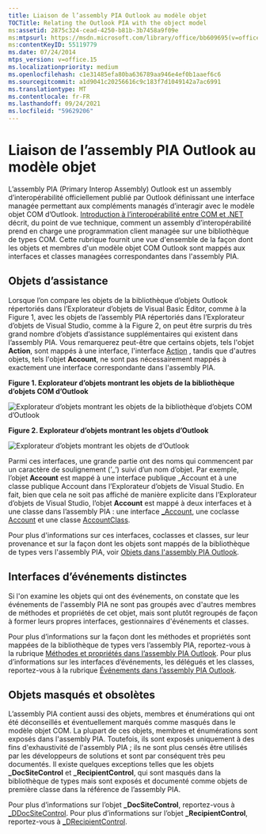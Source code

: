 ```yaml
---
title: Liaison de l’assembly PIA Outlook au modèle objet
TOCTitle: Relating the Outlook PIA with the object model
ms:assetid: 2875c324-cead-4250-b81b-3b7458a9f09e
ms:mtpsurl: https://msdn.microsoft.com/library/office/bb609695(v=office.15)
ms:contentKeyID: 55119779
ms.date: 07/24/2014
mtps_version: v=office.15
ms.localizationpriority: medium
ms.openlocfilehash: c1e31485efa80ba636789aa946e4ef0b1aaef6c6
ms.sourcegitcommit: a1d9041c20256616c9c183f7d1049142a7ac6991
ms.translationtype: MT
ms.contentlocale: fr-FR
ms.lasthandoff: 09/24/2021
ms.locfileid: "59629206"
---
```

# <a name="relating-the-outlook-pia-with-the-object-model"></a>Liaison de l’assembly PIA Outlook au modèle objet

L’assembly PIA (Primary Interop Assembly) Outlook est un assembly d’interopérabilité officiellement publié par Outlook définissant une interface managée permettant aux compléments managés d’interagir avec le modèle objet COM d’Outlook. [Introduction à l’interopérabilité entre COM et .NET](introduction-to-interoperability-between-com-and-net.md) décrit, du point de vue technique, comment un assembly d’interopérabilité prend en charge une programmation client managée sur une bibliothèque de types COM. Cette rubrique fournit une vue d'ensemble de la façon dont les objets et membres d'un modèle objet COM Outlook sont mappés aux interfaces et classes managées correspondantes dans l'assembly PIA.

## <a name="helper-objects"></a>Objets d’assistance

Lorsque l’on compare les objets de la bibliothèque d’objets Outlook répertoriés dans l’Explorateur d’objets de Visual Basic Editor, comme à la Figure 1, avec les objets de l’assembly PIA répertoriés dans l’Explorateur d’objets de Visual Studio, comme à la Figure 2, on peut être surpris du très grand nombre d’objets d’assistance supplémentaires qui existent dans l’assembly PIA. Vous remarquerez peut-être que certains objets, tels l'objet **Action**, sont mappés à une interface, l'interface [Action](https://msdn.microsoft.com/library/bb646971\(v=office.15\)) , tandis que d'autres objets, tels l'objet **Account**, ne sont pas nécessairement mappés à exactement une interface correspondante dans l'assembly PIA.

**Figure 1. Explorateur d’objets montrant les objets de la bibliothèque d’objets COM d’Outlook**

![Explorateur d’objets montrant les objets de la bibliothèque d’objets COM d’Outlook](media/pia-vba-project.gif)

**Figure 2. Explorateur d’objets montrant les objets d’Outlook**

![Explorateur d’objets montrant les objets de d’Outlook](media/pia-object-browser.jpg)

Parmi ces interfaces, une grande partie ont des noms qui commencent par un caractère de soulignement (’\_’) suivi d’un nom d’objet. Par exemple, l’objet **Account** est mappé à une interface publique \_Account et à une classe publique Account dans l’Explorateur d’objets de Visual Studio. En fait, bien que cela ne soit pas affiché de manière explicite dans l’Explorateur d’objets de Visual Studio, l’objet **Account** est mappé à deux interfaces et à une classe dans l’assembly PIA : une interface [\_Account](https://msdn.microsoft.com/library/bb609471\(v=office.15\)), une coclasse [Account](https://msdn.microsoft.com/library/bb645103\(v=office.15\)) et une classe [AccountClass](https://msdn.microsoft.com/library/bb645768\(v=office.15\)). 

Pour plus d'informations sur ces interfaces, coclasses et classes, sur leur provenance et sur la façon dont les objets sont mappés de la bibliothèque de types vers l'assembly PIA, voir [Objets dans l'assembly PIA Outlook](objects-in-the-outlook-pia.md).

## <a name="separate-event-interfaces"></a>Interfaces d’événements distinctes

Si l'on examine les objets qui ont des événements, on constate que les événements de l'assembly PIA ne sont pas groupés avec d'autres membres de méthodes et propriétés de cet objet, mais sont plutôt regroupés de façon à former leurs propres interfaces, gestionnaires d'événements et classes. 

Pour plus d’informations sur la façon dont les méthodes et propriétés sont mappées de la bibliothèque de types vers l’assembly PIA, reportez-vous à la rubrique [Méthodes et propriétés dans l’assembly PIA Outlook](methods-and-properties-in-the-outlook-pia.md). Pour plus d’informations sur les interfaces d’événements, les délégués et les classes, reportez-vous à la rubrique [Événements dans l’assembly PIA Outlook](events-in-the-outlook-pia.md).

## <a name="hidden-and-deprecated-objects"></a>Objets masqués et obsolètes

L’assembly PIA contient aussi des objets, membres et énumérations qui ont été déconseillés et éventuellement marqués comme masqués dans le modèle objet COM. La plupart de ces objets, membres et énumérations sont exposés dans l'assembly PIA. Toutefois, ils sont exposés uniquement à des fins d'exhaustivité de l'assembly PIA ; ils ne sont plus censés être utilisés par les développeurs de solutions et sont par conséquent très peu documentés. Il existe quelques exceptions telles que les objets **\_DocSiteControl** et **\_RecipientControl**, qui sont masqués dans la bibliothèque de types mais sont exposés et documenté comme objets de première classe dans la référence de l’assembly PIA. 

Pour plus d’informations sur l’objet **\_DocSiteControl**, reportez-vous à [\_DDocSiteControl](https://msdn.microsoft.com/library/bb609520\(v=office.15\)). Pour plus d’informations sur l’objet **\_RecipientControl**, reportez-vous à [\_DRecipientControl](https://msdn.microsoft.com/library/bb609501\(v=office.15\)).




